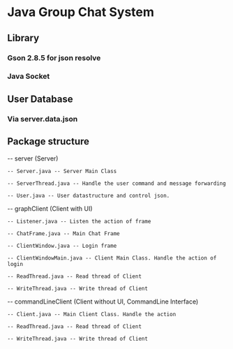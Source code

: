 # Java Group Chat System
## **Library**
  ### Gson 2.8.5 for json resolve
  ### Java Socket
## **User Database**
  ### Via server.data.json
## **Package structure**
  -- server (Server)
  
    -- Server.java -- Server Main Class
    
    -- ServerThread.java -- Handle the user command and message forwarding
    
    -- User.java -- User datastructure and control json.
    
  -- graphClient (Client with UI)
  
    -- Listener.java -- Listen the action of frame
    
    -- ChatFrame.java -- Main Chat Frame
    
    -- ClientWindow.java -- Login frame
    
    -- ClientWindowMain.java -- Client Main Class. Handle the action of login
    
    -- ReadThread.java -- Read thread of Client
    
    -- WriteThread.java -- Write thread of Client
    
  -- commandLineClient (Client without UI, CommandLine Interface)
  
    -- Client.java -- Main Client Class. Handle the action
    
    -- ReadThread.java -- Read thread of Client
    
    -- WriteThread.java -- Write thread of Client
    
    
 
